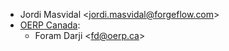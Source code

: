 - Jordi Masvidal \<<jordi.masvidal@forgeflow.com>\>
- [OERP Canada](https://www.oerp.ca/):
  - Foram Darji \<<fd@oerp.ca>\>
